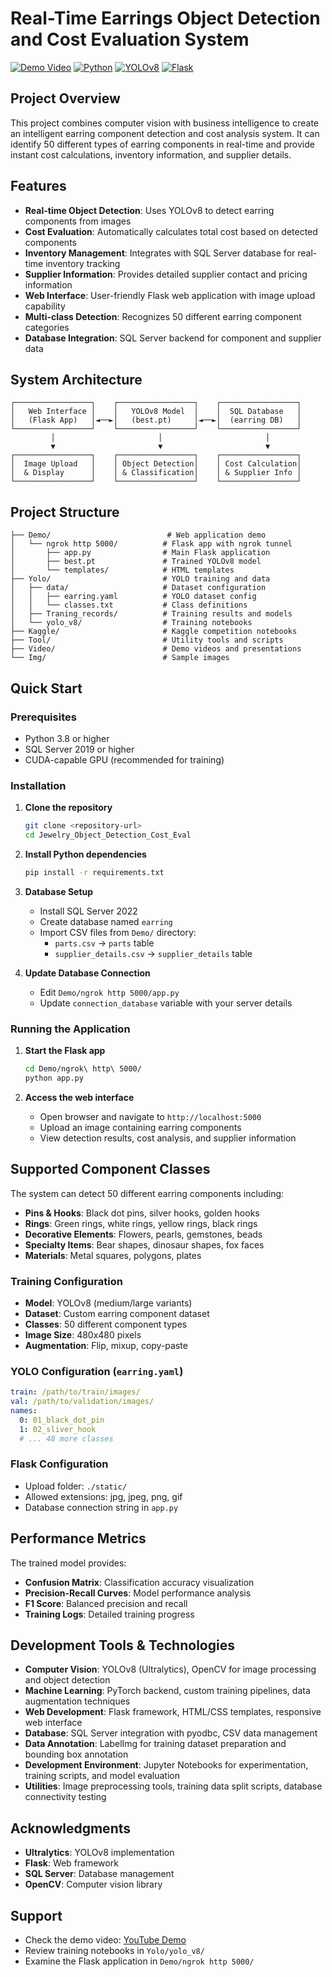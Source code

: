 # Real-Time Earrings Object Detection and Cost Evaluation System

[![Demo Video](https://img.shields.io/badge/Demo-Video-red)](https://youtu.be/l5GYNe5-2P8)
[![Python](https://img.shields.io/badge/Python-3.8+-blue.svg)](https://www.python.org/downloads/)
[![YOLOv8](https://img.shields.io/badge/YOLOv8-8.0.146-green.svg)](https://github.com/ultralytics/ultralytics)
[![Flask](https://img.shields.io/badge/Flask-2.0+-lightgrey.svg)](https://flask.palletsprojects.com/)

## Project Overview

This project combines computer vision with business intelligence to create an intelligent earring component detection and cost analysis system. It can identify 50 different types of earring components in real-time and provide instant cost calculations, inventory information, and supplier details.

##  Features

- **Real-time Object Detection**: Uses YOLOv8 to detect earring components from images
- **Cost Evaluation**: Automatically calculates total cost based on detected components
- **Inventory Management**: Integrates with SQL Server database for real-time inventory tracking
- **Supplier Information**: Provides detailed supplier contact and pricing information
- **Web Interface**: User-friendly Flask web application with image upload capability
- **Multi-class Detection**: Recognizes 50 different earring component categories
- **Database Integration**: SQL Server backend for component and supplier data

## System Architecture

```
┌─────────────────┐    ┌─────────────────┐    ┌─────────────────┐
│   Web Interface │    │   YOLOv8 Model  │    │  SQL Database   │
│   (Flask App)   │◄──►│   (best.pt)     │◄──►│  (earring DB)   │
└─────────────────┘    └─────────────────┘    └─────────────────┘
         │                       │                       │
         ▼                       ▼                       ▼
┌─────────────────┐    ┌─────────────────┐    ┌─────────────────┐
│  Image Upload   │    │ Object Detection│    │ Cost Calculation│
│  & Display      │    │ & Classification│    │ & Supplier Info │
└─────────────────┘    └─────────────────┘    └─────────────────┘
```

## Project Structure

```
├── Demo/                          # Web application demo
│   └── ngrok http 5000/          # Flask app with ngrok tunnel
│       ├── app.py                # Main Flask application
│       ├── best.pt               # Trained YOLOv8 model
│       └── templates/            # HTML templates
├── Yolo/                         # YOLO training and data
│   ├── data/                     # Dataset configuration
│   │   ├── earring.yaml          # YOLO dataset config
│   │   └── classes.txt           # Class definitions
│   ├── Traning_records/          # Training results and models
│   └── yolo_v8/                  # Training notebooks
├── Kaggle/                       # Kaggle competition notebooks
├── Tool/                         # Utility tools and scripts
├── Video/                        # Demo videos and presentations
└── Img/                          # Sample images
```

## Quick Start
### Prerequisites

- Python 3.8 or higher
- SQL Server 2019 or higher
- CUDA-capable GPU (recommended for training)

### Installation
1. **Clone the repository**
   ```bash
   git clone <repository-url>
   cd Jewelry_Object_Detection_Cost_Eval
   ```

2. **Install Python dependencies**
   ```bash
   pip install -r requirements.txt
   ```

3. **Database Setup**
   - Install SQL Server 2022
   - Create database named `earring`
   - Import CSV files from `Demo/` directory:
     - `parts.csv` → `parts` table
     - `supplier_details.csv` → `supplier_details` table

4. **Update Database Connection**
   - Edit `Demo/ngrok http 5000/app.py`
   - Update `connection_database` variable with your server details

   
### Running the Application

1. **Start the Flask app**
   ```bash
   cd Demo/ngrok\ http\ 5000/
   python app.py
   ```

2. **Access the web interface**
   - Open browser and navigate to `http://localhost:5000`
   - Upload an image containing earring components
   - View detection results, cost analysis, and supplier information


## Supported Component Classes

The system can detect 50 different earring components including:
- **Pins & Hooks**: Black dot pins, silver hooks, golden hooks
- **Rings**: Green rings, white rings, yellow rings, black rings
- **Decorative Elements**: Flowers, pearls, gemstones, beads
- **Specialty Items**: Bear shapes, dinosaur shapes, fox faces
- **Materials**: Metal squares, polygons, plates


### Training Configuration

- **Model**: YOLOv8 (medium/large variants)
- **Dataset**: Custom earring component dataset
- **Classes**: 50 different component types
- **Image Size**: 480x480 pixels
- **Augmentation**: Flip, mixup, copy-paste


### YOLO Configuration (`earring.yaml`)

```yaml
train: /path/to/train/images/
val: /path/to/validation/images/
names:
  0: 01_black_dot_pin
  1: 02_sliver_hook
  # ... 48 more classes
```


### Flask Configuration

- Upload folder: `./static/`
- Allowed extensions: jpg, jpeg, png, gif
- Database connection string in `app.py`


## Performance Metrics

The trained model provides:
- **Confusion Matrix**: Classification accuracy visualization
- **Precision-Recall Curves**: Model performance analysis
- **F1 Score**: Balanced precision and recall
- **Training Logs**: Detailed training progress


## Development Tools & Technologies

- **Computer Vision**: YOLOv8 (Ultralytics), OpenCV for image processing and object detection
- **Machine Learning**: PyTorch backend, custom training pipelines, data augmentation techniques
- **Web Development**: Flask framework, HTML/CSS templates, responsive web interface
- **Database**: SQL Server integration with pyodbc, CSV data management
- **Data Annotation**: LabelImg for training dataset preparation and bounding box annotation
- **Development Environment**: Jupyter Notebooks for experimentation, training scripts, and model evaluation
- **Utilities**: Image preprocessing tools, training data split scripts, database connectivity testing


## Acknowledgments

- **Ultralytics**: YOLOv8 implementation
- **Flask**: Web framework
- **SQL Server**: Database management
- **OpenCV**: Computer vision library


## Support

- Check the demo video: [YouTube Demo](https://youtu.be/l5GYNe5-2P8)
- Review training notebooks in `Yolo/yolo_v8/`
- Examine the Flask application in `Demo/ngrok http 5000/`


